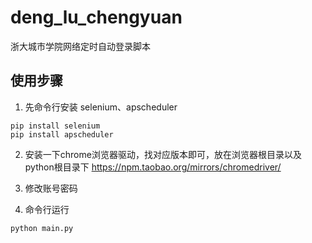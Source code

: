 # deng_lu_chengyuan
浙大城市学院网络定时自动登录脚本

## 使用步骤
1. 先命令行安装 selenium、apscheduler
```
pip install selenium
pip install apscheduler
```
2. 安装一下chrome浏览器驱动，找对应版本即可，放在浏览器根目录以及python根目录下
<https://npm.taobao.org/mirrors/chromedriver/>

3. 修改账号密码
4. 命令行运行
```
python main.py
```
